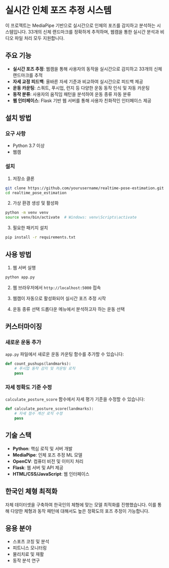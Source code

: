 # 실시간 인체 포즈 추정 시스템

이 프로젝트는 MediaPipe 기반으로 실시간으로 인체의 포즈를 감지하고 분석하는 시스템입니다. 33개의 신체 랜드마크를 정확하게 추적하며, 웹캠을 통한 실시간 분석과 비디오 파일 처리 모두 지원합니다.

## 주요 기능

- **실시간 포즈 추정**: 웹캠을 통해 사용자의 동작을 실시간으로 감지하고 33개의 신체 랜드마크를 추적
- **자세 교정 피드백**: 올바른 자세 기준과 비교하여 실시간으로 피드백 제공
- **운동 카운팅**: 스쿼트, 푸시업, 런지 등 다양한 운동 동작 인식 및 자동 카운팅
- **동작 분류**: 사용자의 움직임 패턴을 분석하여 운동 종류 자동 분류
- **웹 인터페이스**: Flask 기반 웹 서버를 통해 사용자 친화적인 인터페이스 제공

## 설치 방법

### 요구 사항
- Python 3.7 이상
- 웹캠

### 설치

1. 저장소 클론
```bash
git clone https://github.com/yourusername/realtime-pose-estimation.git
cd realtime_pose_estimation
```

2. 가상 환경 생성 및 활성화
```bash
python -m venv venv
source venv/bin/activate  # Windows: venv\Scripts\activate
```

3. 필요한 패키지 설치
```bash
pip install -r requirements.txt
```

## 사용 방법

1. 웹 서버 실행
```bash
python app.py
```

2. 웹 브라우저에서 `http://localhost:5000` 접속

3. 웹캠이 자동으로 활성화되어 실시간 포즈 추정 시작

4. 운동 종류 선택 드롭다운 메뉴에서 분석하고자 하는 운동 선택

## 커스터마이징

### 새로운 운동 추가
`app.py` 파일에서 새로운 운동 카운팅 함수를 추가할 수 있습니다:

```python
def count_pushups(landmarks):
    # 푸시업 동작 감지 및 카운팅 로직
    pass
```

### 자세 정확도 기준 수정
`calculate_posture_score` 함수에서 자세 평가 기준을 수정할 수 있습니다:

```python
def calculate_posture_score(landmarks):
    # 자세 점수 계산 로직 수정
    pass
```

## 기술 스택

- **Python**: 핵심 로직 및 서버 개발
- **MediaPipe**: 인체 포즈 추정 ML 모델
- **OpenCV**: 컴퓨터 비전 및 이미지 처리
- **Flask**: 웹 서버 및 API 제공
- **HTML/CSS/JavaScript**: 웹 인터페이스

## 한국인 체형 최적화

자체 데이터셋을 구축하여 한국인의 체형에 맞는 모델 최적화를 진행했습니다. 이를 통해 다양한 체형과 동작 패턴에 대해서도 높은 정확도의 포즈 추정이 가능합니다.

## 응용 분야

- 스포츠 코칭 및 분석
- 피트니스 모니터링
- 물리치료 및 재활
- 동작 분석 연구
